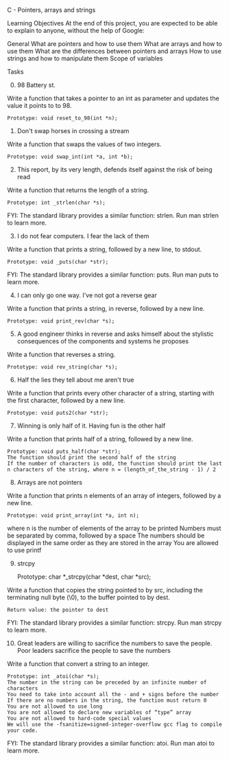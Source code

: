 C - Pointers, arrays and strings

Learning Objectives
At the end of this project, you are expected to be able to explain to anyone, without the help of Google:

General
What are pointers and how to use them
What are arrays and how to use them
What are the differences between pointers and arrays
How to use strings and how to manipulate them
Scope of variables

Tasks

0. 98 Battery st.

Write a function that takes a pointer to an int as parameter and updates the value it points to to 98.

	Prototype: void reset_to_98(int *n);

1. Don't swap horses in crossing a stream

Write a function that swaps the values of two integers.

	Prototype: void swap_int(int *a, int *b);

2. This report, by its very length, defends itself against the risk of being read

Write a function that returns the length of a string.

	Prototype: int _strlen(char *s);

FYI: The standard library provides a similar function: strlen. Run man strlen to learn more.

3. I do not fear computers. I fear the lack of them

Write a function that prints a string, followed by a new line, to stdout.

	Prototype: void _puts(char *str);

FYI: The standard library provides a similar function: puts. Run man puts to learn more.

4. I can only go one way. I've not got a reverse gear

Write a function that prints a string, in reverse, followed by a new line.

	Prototype: void print_rev(char *s);

5. A good engineer thinks in reverse and asks himself about the stylistic consequences of the components and systems he proposes

Write a function that reverses a string.

	Prototype: void rev_string(char *s);

6. Half the lies they tell about me aren't true

Write a function that prints every other character of a string, starting with the first character, followed by a new line.

	Prototype: void puts2(char *str);

7. Winning is only half of it. Having fun is the other half

Write a function that prints half of a string, followed by a new line.

	Prototype: void puts_half(char *str);
	The function should print the second half of the string
	If the number of characters is odd, the function should print the last n characters of the string, where n = (length_of_the_string - 1) / 2

8. Arrays are not pointers

Write a function that prints n elements of an array of integers, followed by a new line.

	Prototype: void print_array(int *a, int n);
where n is the number of elements of the array to be printed
	Numbers must be separated by comma, followed by a space
	The numbers should be displayed in the same order as they are stored in the array
	You are allowed to use printf

9. strcpy

	Prototype: char *_strcpy(char *dest, char *src);

Write a function that copies the string pointed to by src, including the terminating null byte (\0), to the buffer pointed to by dest.

	Return value: the pointer to dest

FYI: The standard library provides a similar function: strcpy. Run man strcpy to learn more.

10. Great leaders are willing to sacrifice the numbers to save the people. Poor leaders sacrifice the people to save the numbers

Write a function that convert a string to an integer.

	Prototype: int _atoi(char *s);
	The number in the string can be preceded by an infinite number of characters
	You need to take into account all the - and + signs before the number
	If there are no numbers in the string, the function must return 0
	You are not allowed to use long
	You are not allowed to declare new variables of “type” array
	You are not allowed to hard-code special values
	We will use the -fsanitize=signed-integer-overflow gcc flag to compile your code.

FYI: The standard library provides a similar function: atoi. Run man atoi to learn more.

